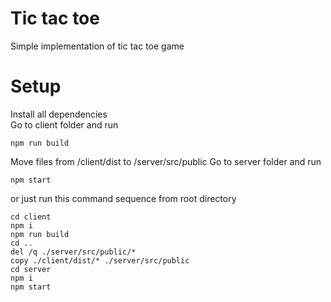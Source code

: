 # Tic tac toe

Simple implementation of tic tac toe game

# Setup

Install all dependencies \
Go to client folder and run

`npm run build`

Move files from /client/dist to /server/src/public
Go to server folder and run

`npm start`

or just run this command sequence from root directory
```
cd client
npm i
npm run build
cd ..
del /q ./server/src/public/*
copy ./client/dist/* ./server/src/public
cd server
npm i
npm start
```
